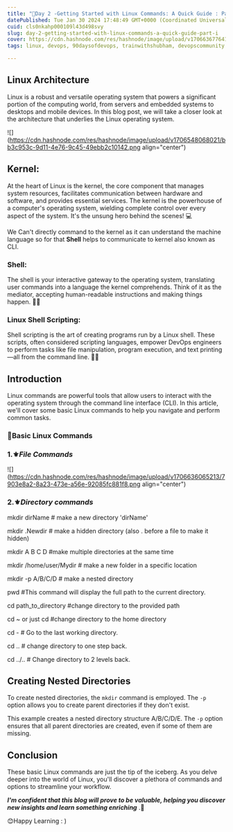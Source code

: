 ```yaml
---
title: "🐧Day 2 -Getting Started with Linux Commands: A Quick Guide : Part I"
datePublished: Tue Jan 30 2024 17:48:49 GMT+0000 (Coordinated Universal Time)
cuid: cls0nkahp000109l43d498svy
slug: day-2-getting-started-with-linux-commands-a-quick-guide-part-i
cover: https://cdn.hashnode.com/res/hashnode/image/upload/v1706636776414/5c086564-0f68-4ecd-acb8-31e4d30311b1.avif
tags: linux, devops, 90daysofdevops, trainwithshubham, devopscommunity

---
```


## **Linux Architecture**

Linux is a robust and versatile operating system that powers a significant portion of the computing world, from servers and embedded systems to desktops and mobile devices. In this blog post, we will take a closer look at the architecture that underlies the Linux operating system.

![](https://cdn.hashnode.com/res/hashnode/image/upload/v1706548068021/bb3c953c-9d11-4e76-9c45-49ebb2c10142.png align="center")

## **Kernel:**

At the heart of Linux is the kernel, the core component that manages system resources, facilitates communication between hardware and software, and provides essential services. The kernel is the powerhouse of a computer's operating system, wielding complete control over every aspect of the system. It's the unsung hero behind the scenes! 💻

We Can't directly command to the kernel as it can understand the machine language so for that **Shell** helps to communicate to kernel also known as CLI.

### **Shell:**

The shell is your interactive gateway to the operating system, translating user commands into a language the kernel comprehends. Think of it as the mediator, accepting human-readable instructions and making things happen. 🤖💬

### **Linux Shell Scripting:**

Shell scripting is the art of creating programs run by a Linux shell. These scripts, often considered scripting languages, empower DevOps engineers to perform tasks like file manipulation, program execution, and text printing—all from the command line. 📜🚀

## **Introduction**

Linux commands are powerful tools that allow users to interact with the operating system through the command line interface (CLI). In this article, we'll cover some basic Linux commands to help you navigate and perform common tasks.

### **🚀Basic Linux Commands**

### 1.⚜️***File Commands***

![](https://cdn.hashnode.com/res/hashnode/image/upload/v1706636065213/7903e8a2-8a23-473e-a56e-92085fc881f8.png align="center")

### **2.⚜️*Directory commands***

mkdir dirName # make a new directory 'dirName'

mkdir .Newdir # make a hidden directory (also . before a file to make it hidden)

mkdir A B C D #make multiple directories at the same time

mkdir /home/user/Mydir # make a new folder in a specific location

mkdir -p A/B/C/D # make a nested directory

pwd #This command will display the full path to the current directory.

cd path\_to\_directory #change directory to the provided path

cd ~ or just cd #change directory to the home directory

cd - # Go to the last working directory.

cd .. # change directory to one step back.

cd ../.. # Change directory to 2 levels back.

## **Creating Nested Directories**

To create nested directories, the `mkdir` command is employed. The `-p` option allows you to create parent directories if they don't exist.

This example creates a nested directory structure A/B/C/D/E. The `-p` option ensures that all parent directories are created, even if some of them are missing.

## **Conclusion**

These basic Linux commands are just the tip of the iceberg. As you delve deeper into the world of Linux, you'll discover a plethora of commands and options to streamline your workflow.

***I'm confident that this blog will prove to be valuable, helping you discover new insights and learn something enriching*** .🙏

😊Happy Learning : )